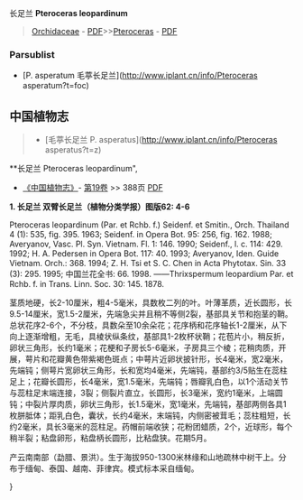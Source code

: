 长足兰 **Pteroceras leopardinum**

> [Orchidaceae](http://www.iplant.cn/info/Orchidaceae?t=foc) - [PDF](http://www.iplant.cn/foc/pdf/Orchidaceae.pdf)>>[Pteroceras](http://www.iplant.cn/info/Pteroceras?t=foc) - [PDF](http://www.iplant.cn/foc/pdf/Pteroceras.pdf)

### Parsublist

* [P.  asperatum  毛葶长足兰](http://www.iplant.cn/info/Pteroceras asperatum?t=foc)

## 中国植物志

> * [毛葶长足兰  P.  asperatus](http://www.iplant.cn/info/Pteroceras asperatus?t=z)

**长足兰 Pteroceras leopardinum",

* [《中国植物志》](http://www.iplant.cn/frps)- [第19卷](http://www.iplant.cn/frps/vol/19) >> 388页 [PDF](http://www.iplant.cn/frps/pdf/19/388.pdf)

**1. 长足兰 双臂长足兰（植物分类学报）图版62: 4-6**

Pteroceras leopardinum (Par. et Rchb. f.) Seidenf. et Smitin., Orch. Thailand 4 (1): 535, fig. 395. 1963; Seidenf. in Opera Bot. 95: 256, fig. 162. 1988; Averyanov, Vasc. Pl. Syn. Vietnam. Fl. 1: 146. 1990; Seidenf., l. c. 114: 429. 1992; H. A. Pedersen in Opera Bot. 117: 40. 1993; Averyanov, Iden. Guide Vietnam. Orch.: 368. 1994; Z. H. Tsi et S. C. Chen in Acta Phytotax. Sin. 33 (3): 295. 1995; 中国兰花全书: 66. 1998. ——Thrixspermum leopardium Par. et Rchb. f. in Trans. Linn. Soc. 30: 145. 1878.

茎质地硬，长2-10厘米，粗4-5毫米，具数枚二列的叶。叶薄革质，近长圆形，长9.5-14厘米，宽1.5-2厘米，先端急尖并且稍不等侧2裂，基部具关节和抱茎的鞘。总状花序2-6个，不分枝，具数朵至10余朵花；花序柄和花序轴长1-2厘米，从下向上逐渐增粗，无毛，具棱状纵条纹，基部具1-2枚杯状鞘；花苞片小，稍反折，卵状三角形，长约1毫米；花梗和子房长5-6毫米，子房具三个棱；花稍肉质，开展，萼片和花瓣黄色带紫褐色斑点；中萼片近卵状披针形，长4毫米，宽2毫米，先端钝；侧萼片宽卵状三角形，长和宽均4毫米，先端钝，基部约3/5贴生在蕊柱足上；花瓣长圆形，长4毫米，宽1.5毫米，先端钝；唇瓣乳白色，以1个活动关节与蕊柱足末端连接，3裂；侧裂片直立，长圆形，长3毫米，宽约1毫米，上端圆钝；中裂片厚肉质，卵状三角形，长1.5毫米，宽1毫米，先端钝，基部两侧各具1枚胼胝体；距乳白色，囊状，长约4毫米，末端钝，内侧密被茸毛；蕊柱粗短，长约2毫米，具长3毫米的蕊柱足。药帽前端收狭；花粉团蜡质，2个，近球形，每个稍半裂；粘盘卵形，粘盘柄长圆形，比粘盘狭。花期5月。

产云南南部（勐腊、景洪）。生于海拔950-1300米林缘和山地疏林中树干上。分布于缅甸、泰国、越南、菲律宾。模式标本采自缅甸。

}